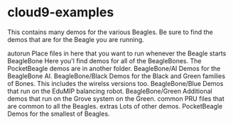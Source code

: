 # cloud9-examples

This contains many demos for the various Beagles.  Be sure to find the
demos that are for the Beagle you are running.

autorun         Place files in here that you want to run whenever the Beagle starts
BeagleBone      Here you'l find demos for all of the BeagleBones.  The PocketBeagle 
                demos are in another folder.
BeagleBone/AI   Demos for the BeagleBone AI.
BeagleBone/Black Demos for the Black and Green families of Bones.  This
                includes the wirelss versions too.
BeagleBone/Blue Demos that run on the EduMIP balancing robot.
BeagleBone/Green Additional demos that run on the Grove system on the Green.
common          PRU files that are common to all the Beagles.
extras          Lots of other demos.
PocketBeagle    Demos for the smallest of Beagles.
